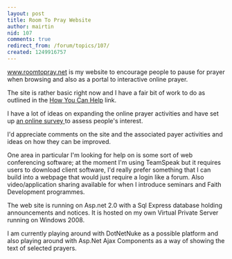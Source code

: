 ```yaml
---
layout: post
title: Room To Pray Website
author: mairtin
nid: 107
comments: true
redirect_from: /forum/topics/107/
created: 1249916757
---
```

<p><a target="_blank" href="http://www.roomtopray.net">www.roomtopray.net</a>&nbsp;is my website to encourage people to pause for prayer when browsing and also as a portal to interactive online prayer.</p>
<p>The site is rather basic right now and I have a fair bit of work to do as outlined in the <a target="_blank" href="http://www.roomtopray.net/webhelp.aspx">How You Can Help</a> link.</p>
<p>I have a lot of ideas on expanding the online prayer activities and have set up <a target="_blank" href="http://onlineprayersurvey.questionpro.com/">an online&nbsp;survey </a>to assess people's interest.</p>
<p>I'd appreciate comments on the site and&nbsp;the associated payer activities and ideas on how&nbsp;they can be improved.</p>
<p>One area in particular I'm looking for help on is some sort of web conferencing software; at the moment I'm using TeamSpeak but it requires users to download client software, I'd really prefer something that I can build into a webpage that would just require a login like a forum. Also video/application sharing&nbsp;available for when I introduce seminars and Faith Development programmes.</p>
<p>The web site is&nbsp;running on Asp.net 2.0 with a Sql Express database holding announcements and notices. It is hosted on my own Virtual Private Server running on Windows 2008.</p>
<p>I am currently playing around with DotNetNuke as a possible platform and also playing around with Asp.Net Ajax Components as a way of showing the text of selected prayers.</p>
